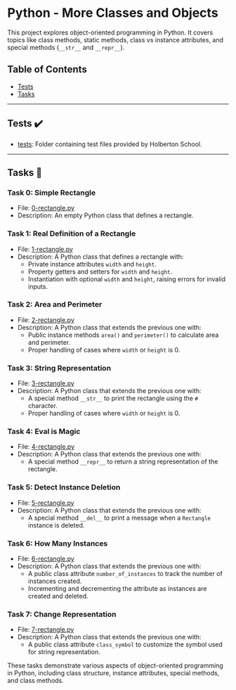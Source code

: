# Python - More Classes and Objects

This project explores object-oriented programming in Python. It covers topics like class methods, static methods, class vs instance attributes, and special methods (`__str__` and `__repr__`).

## Table of Contents

- [Tests](#tests)
- [Tasks](#tasks)

---

## Tests :heavy_check_mark:

- [tests](./tests): Folder containing test files provided by Holberton School.

---

## Tasks :page_with_curl:

### Task 0: Simple Rectangle

- File: [0-rectangle.py](./0-rectangle.py)
- Description: An empty Python class that defines a rectangle.

### Task 1: Real Definition of a Rectangle

- File: [1-rectangle.py](./1-rectangle.py)
- Description: A Python class that defines a rectangle with:
  - Private instance attributes `width` and `height`.
  - Property getters and setters for `width` and `height`.
  - Instantiation with optional `width` and `height`, raising errors for invalid inputs.

### Task 2: Area and Perimeter

- File: [2-rectangle.py](./2-rectangle.py)
- Description: A Python class that extends the previous one with:
  - Public instance methods `area()` and `perimeter()` to calculate area and perimeter.
  - Proper handling of cases where `width` or `height` is 0.

### Task 3: String Representation

- File: [3-rectangle.py](./3-rectangle.py)
- Description: A Python class that extends the previous one with:
  - A special method `__str__` to print the rectangle using the `#` character.
  - Proper handling of cases where `width` or `height` is 0.

### Task 4: Eval is Magic

- File: [4-rectangle.py](./4-rectangle.py)
- Description: A Python class that extends the previous one with:
  - A special method `__repr__` to return a string representation of the rectangle.

### Task 5: Detect Instance Deletion

- File: [5-rectangle.py](./5-rectangle.py)
- Description: A Python class that extends the previous one with:
  - A special method `__del__` to print a message when a `Rectangle` instance is deleted.

### Task 6: How Many Instances

- File: [6-rectangle.py](./6-rectangle.py)
- Description: A Python class that extends the previous one with:
  - A public class attribute `number_of_instances` to track the number of instances created.
  - Incrementing and decrementing the attribute as instances are created and deleted.

### Task 7: Change Representation

- File: [7-rectangle.py](./7-rectangle.py)
- Description: A Python class that extends the previous one with:
  - A public class attribute `class_symbol` to customize the symbol used for string representation.

These tasks demonstrate various aspects of object-oriented programming in Python, including class structure, instance attributes, special methods, and class methods.
